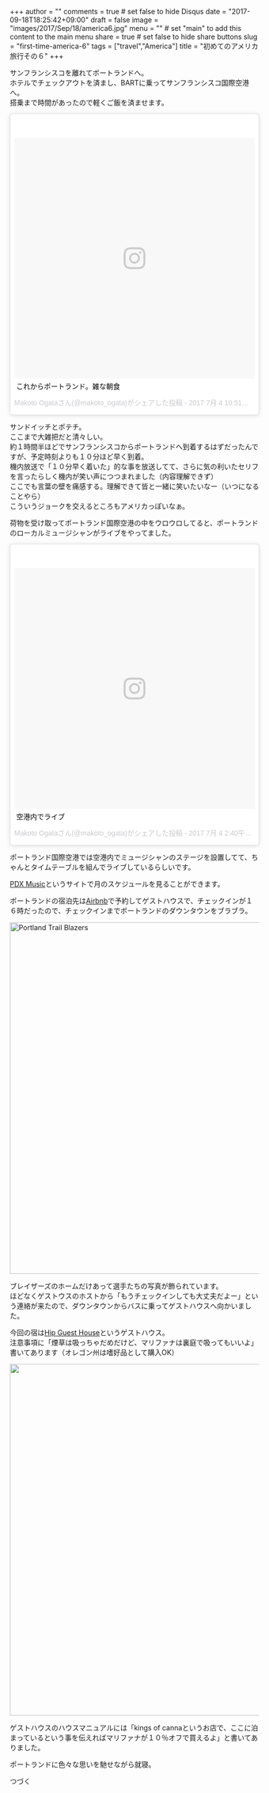 +++
author = ""
comments = true	# set false to hide Disqus
date = "2017-09-18T18:25:42+09:00"
draft = false
image = "images/2017/Sep/18/america6.jpg"
menu = ""		# set "main" to add this content to the main menu
share = true	# set false to hide share buttons
slug = "first-time-america-6"
tags = ["travel","America"]
title = "初めてのアメリカ旅行その６"
+++

サンフランシスコを離れてポートランドへ。  
ホテルでチェックアウトを済まし、BARTに乗ってサンフランシスコ国際空港へ。  
搭乗まで時間があったので軽くご飯を済ませます。  

<!--more-->

<blockquote class="instagram-media" data-instgrm-captioned data-instgrm-version="7" style=" background:#FFF; border:0; border-radius:3px; box-shadow:0 0 1px 0 rgba(0,0,0,0.5),0 1px 10px 0 rgba(0,0,0,0.15); margin: 1px; max-width:658px; padding:0; width:99.375%; width:-webkit-calc(100% - 2px); width:calc(100% - 2px);"><div style="padding:8px;"> <div style=" background:#F8F8F8; line-height:0; margin-top:40px; padding:50.0% 0; text-align:center; width:100%;"> <div style=" background:url(data:image/png;base64,iVBORw0KGgoAAAANSUhEUgAAACwAAAAsCAMAAAApWqozAAAABGdBTUEAALGPC/xhBQAAAAFzUkdCAK7OHOkAAAAMUExURczMzPf399fX1+bm5mzY9AMAAADiSURBVDjLvZXbEsMgCES5/P8/t9FuRVCRmU73JWlzosgSIIZURCjo/ad+EQJJB4Hv8BFt+IDpQoCx1wjOSBFhh2XssxEIYn3ulI/6MNReE07UIWJEv8UEOWDS88LY97kqyTliJKKtuYBbruAyVh5wOHiXmpi5we58Ek028czwyuQdLKPG1Bkb4NnM+VeAnfHqn1k4+GPT6uGQcvu2h2OVuIf/gWUFyy8OWEpdyZSa3aVCqpVoVvzZZ2VTnn2wU8qzVjDDetO90GSy9mVLqtgYSy231MxrY6I2gGqjrTY0L8fxCxfCBbhWrsYYAAAAAElFTkSuQmCC); display:block; height:44px; margin:0 auto -44px; position:relative; top:-22px; width:44px;"></div></div> <p style=" margin:8px 0 0 0; padding:0 4px;"> <a href="https://www.instagram.com/p/BWIjmZFBkju/" style=" color:#000; font-family:Arial,sans-serif; font-size:14px; font-style:normal; font-weight:normal; line-height:17px; text-decoration:none; word-wrap:break-word;" target="_blank">これからポートランド。雑な朝食</a></p> <p style=" color:#c9c8cd; font-family:Arial,sans-serif; font-size:14px; line-height:17px; margin-bottom:0; margin-top:8px; overflow:hidden; padding:8px 0 7px; text-align:center; text-overflow:ellipsis; white-space:nowrap;">Makoto Ogataさん(@makoto_ogata)がシェアした投稿 - <time style=" font-family:Arial,sans-serif; font-size:14px; line-height:17px;" datetime="2017-07-04T17:51:55+00:00">2017 7月 4 10:51午前 PDT</time></p></div></blockquote> <script async defer src="//platform.instagram.com/en_US/embeds.js"></script>

サンドイッチとポテチ。  
ここまで大雑把だと清々しい。  
約１時間半ほどでサンフランシスコからポートランドへ到着するはずだったんですが、予定時刻よりも１０分ほど早く到着。  
機内放送で「１０分早く着いた」的な事を放送してて、さらに気の利いたセリフを言ったらしく機内が笑い声につつまれました（内容理解できず）  
ここでも言葉の壁を痛感する。理解できて皆と一緒に笑いたいなー（いつになることやら）  
こういうジョークを交えるところもアメリカっぽいなぁ。  

荷物を受け取ってポートランド国際空港の中をウロウロしてると、ポートランドのローカルミュージシャンがライブをやってました。  

<blockquote class="instagram-media" data-instgrm-captioned data-instgrm-version="7" style=" background:#FFF; border:0; border-radius:3px; box-shadow:0 0 1px 0 rgba(0,0,0,0.5),0 1px 10px 0 rgba(0,0,0,0.15); margin: 1px; max-width:658px; padding:0; width:99.375%; width:-webkit-calc(100% - 2px); width:calc(100% - 2px);"><div style="padding:8px;"> <div style=" background:#F8F8F8; line-height:0; margin-top:40px; padding:50.0% 0; text-align:center; width:100%;"> <div style=" background:url(data:image/png;base64,iVBORw0KGgoAAAANSUhEUgAAACwAAAAsCAMAAAApWqozAAAABGdBTUEAALGPC/xhBQAAAAFzUkdCAK7OHOkAAAAMUExURczMzPf399fX1+bm5mzY9AMAAADiSURBVDjLvZXbEsMgCES5/P8/t9FuRVCRmU73JWlzosgSIIZURCjo/ad+EQJJB4Hv8BFt+IDpQoCx1wjOSBFhh2XssxEIYn3ulI/6MNReE07UIWJEv8UEOWDS88LY97kqyTliJKKtuYBbruAyVh5wOHiXmpi5we58Ek028czwyuQdLKPG1Bkb4NnM+VeAnfHqn1k4+GPT6uGQcvu2h2OVuIf/gWUFyy8OWEpdyZSa3aVCqpVoVvzZZ2VTnn2wU8qzVjDDetO90GSy9mVLqtgYSy231MxrY6I2gGqjrTY0L8fxCxfCBbhWrsYYAAAAAElFTkSuQmCC); display:block; height:44px; margin:0 auto -44px; position:relative; top:-22px; width:44px;"></div></div> <p style=" margin:8px 0 0 0; padding:0 4px;"> <a href="https://www.instagram.com/p/BWI9vqSBlaS/" style=" color:#000; font-family:Arial,sans-serif; font-size:14px; font-style:normal; font-weight:normal; line-height:17px; text-decoration:none; word-wrap:break-word;" target="_blank">空港内でライブ</a></p> <p style=" color:#c9c8cd; font-family:Arial,sans-serif; font-size:14px; line-height:17px; margin-bottom:0; margin-top:8px; overflow:hidden; padding:8px 0 7px; text-align:center; text-overflow:ellipsis; white-space:nowrap;">Makoto Ogataさん(@makoto_ogata)がシェアした投稿 - <time style=" font-family:Arial,sans-serif; font-size:14px; line-height:17px;" datetime="2017-07-04T21:40:22+00:00">2017  7月 4 2:40午後 PDT</time></p></div></blockquote>
<script async defer src="//platform.instagram.com/en_US/embeds.js"></script>

ポートランド国際空港では空港内でミュージシャンのステージを設置してて、ちゃんとタイムテーブルを組んでライブしているらしいです。

[PDX Music](http://pdxentertainment.azurewebsites.net/)というサイトで月のスケジュールを見ることができます。  

ポートランドの宿泊先は[Airbnb](https://www.airbnb.jp/)で予約してゲストハウスで、チェックインが１６時だったので、チェックインまでポートランドのダウンタウンをブラブラ。  

<img src="http://do-the-homework.com/images/2017/Sep/18/Blazers.jpg" alt="Portland Trail Blazers" width="710">

ブレイザーズのホームだけあって選手たちの写真が飾られています。  
ほどなくゲストウスのホストから「もうチェックインしても大丈夫だよー」という連絡が来たので、ダウンタウンからバスに乗ってゲストハウスへ向かいました。  

今回の宿は[Hip Guest House](https://www.airbnb.jp/rooms/39938)というゲストハウス。  
注意事項に「煙草は吸っちゃだめだけど、マリファナは裏庭で吸ってもいいよ」書いてあります（オレゴン州は嗜好品として購入OK）  

<img src="http://do-the-homework.com/images/2017/Sep/18/manual.jpg" alt="" width="710">

ゲストハウスのハウスマニュアルには「kings of cannaというお店で、ここに泊まっているという事を伝えればマリファナが１０％オフで買えるよ」と書いてありました。  

ポートランドに色々な思いを馳せながら就寝。  

つづく
